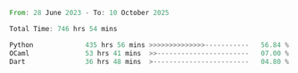<!--START_SECTION:waka-->

```rust
From: 28 June 2023 - To: 10 October 2025

Total Time: 746 hrs 54 mins

Python             435 hrs 56 mins >>>>>>>>>>>>>>-----------   56.84 %
OCaml              53 hrs 41 mins  >>-----------------------   07.00 %
Dart               36 hrs 48 mins  >------------------------   04.80 %
```

<!--END_SECTION:waka-->
